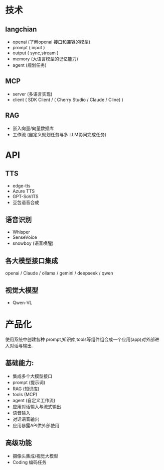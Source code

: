 # 技术
## langchian 
 * openai (了解openai 接口和兼容的模型)
 * prompt ( input )
 * output ( sync,stream ) 
 * memory (大语言模型的记忆能力)
 * agent  (规划任务)

## MCP
* server (多语言实现)
* client ( SDK Client / ( Cherry Studio /  Claude / Cline) )

## RAG
* 嵌入向量/向量数据库
* 工作流 (自定义规划任务与多 LLM协同完成任务)

# API
## TTS 
* edge-tts
* Azure TTS
* GPT-SoVITS
* 豆包语音合成

## 语音识别
* Whisper
* SenseVoice
* snowboy (语音唤醒)

## 各大模型接口集成
openai / Claude / ollama / gemini / deepseek / qwen

## 视觉大模型
* Qwen-VL 

# 产品化 
使用系统中创建各种 prompt,知识库,tools等组件组合成一个应用(app)对外部进入对话与输出.
## 基础能力:
* 集成多个大模型接口
* prompt (提示词)
* RAG (知识库)
* tools (MCP)
* agent (自定义工作流)
* 应用对话输入与流式输出
* 语音输入
* 对话语音输出
* 应用暴露API供外部使用
## 高级功能
* 摄像头集成/视觉大模型
* Coding 编码任务
  
